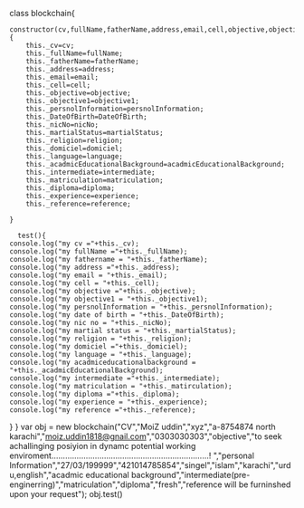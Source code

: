 class blockchain{

    constructor(cv,fullName,fatherName,address,email,cell,objective,objective1,persnolInformation,DateOfBirth,nicNo,martialStatus,religion,domiciel,language,acadmicEducationalBackground,intermediate,diploma,matriculation,experience,reference){
        this._cv=cv;
        this._fullName=fullName;
        this._fatherName=fatherName;
        this._address=address;
        this._email=email;
        this._cell=cell;
        this._objective=objective;
        this._objective1=objective1;
        this._persnolInformation=persnolInformation;
        this._DateOfBirth=DateOfBirth;
        this._nicNo=nicNo;
        this._martialStatus=martialStatus;
        this._religion=religion;
        this._domiciel=domiciel;
        this._language=language;
        this._acadmicEducationalBackground=acadmicEducationalBackground;
        this._intermediate=intermediate;
        this._matriculation=matriculation;
        this._diploma=diploma;
        this._experience=experience;
        this._reference=reference;

    }

      test(){
    console.log("my cv ="+this._cv);
    console.log("my fullName ="+this._fullName);
    console.log("my fathername = "+this._fatherName);
    console.log("my address ="+this._address);
    console.log("my email = "+this._email);
    console.log("my cell = "+this._cell);
    console.log("my objective ="+this._objective);
    console.log("my objective1 = "+this._objective1);
    console.log("my persnolInformation = "+this._persnolInformation);
    console.log("my date of birth = "+this._DateOfBirth);
    console.log("my nic no = "+this._nicNo);
    console.log("my martial status = "+this._martialStatus);
    console.log("my religion = "+this._religion);
    console.log("my domiciel ="+this._domiciel);
    console.log("my language = "+this._language);
    console.log("my acadmiceducationalbackground = "+this._acadmicEducationalBackground);
    console.log("my intermediate ="+this._intermediate);
    console.log("my matriculation = "+this._matirculation);
    console.log("my diploma ="+this._diploma);
    console.log("my experience = "+this._experience);
    console.log("my reference ="+this._reference);

}
}
var obj = new blockchain("CV","MoiZ uddin","xyz","a-8754874 north karachi","moiz.uddin1818@gnail.com","0303030303","objective","to seek achallinging posiyion in dynamc potential working enviroment.....................................................................! ","personal Information","27/03/199999","421014785854","singel","islam","karachi","urdu,english","acadmic educational background","intermediate(pre-enginerring)","matriculation","diploma","fresh","reference will be furninshed upon your request");
obj.test()

